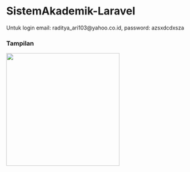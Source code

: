 # SistemAkademik-Laravel

<p>Untuk login email: raditya_ari103@yahoo.co.id, password: azsxdcdxsza</p>

### Tampilan
<img src="https://user-images.githubusercontent.com/54885169/88614301-a7257b00-d0b9-11ea-80d3-a70184e80083.png" width="300"> 
